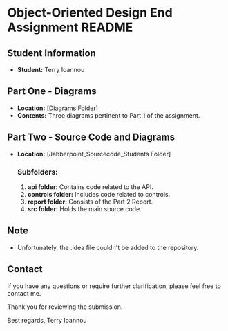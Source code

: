 # Object-Oriented Design End Assignment README

## Student Information

- **Student:** Terry Ioannou

## Part One - Diagrams

- **Location:** [Diagrams Folder]
- **Contents:** Three diagrams pertinent to Part 1 of the assignment.

## Part Two - Source Code and Diagrams

- **Location:** [Jabberpoint_Sourcecode_Students Folder]

  ### Subfolders:

  1. **api folder:** Contains code related to the API.
  2. **controls folder:** Includes code related to controls.
  3. **report folder:** Consists of the Part 2 Report.
  4. **src folder:** Holds the main source code.

## Note

- Unfortunately, the .idea file couldn't be added to the repository.

## Contact

If you have any questions or require further clarification, please feel free to contact me.

Thank you for reviewing the submission.

Best regards,
Terry Ioannou